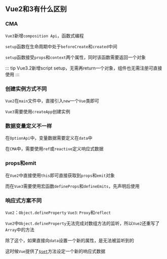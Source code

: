 ## Vue2和3有什么区别

### CMA

`Vue3`新增`composition Api`，函数式编程

`setup`函数在生命周期中处于`beforeCreate`和`created`中间

`setup`函数接受`props`和`context`两个属性，同时该函数需要返回一个对象

::: tip
Vue3.2新增script setup，无需再return一个对象，组件也无需注册可直接使用
:::

### 创建实例方式不同

`Vue2`在`main`文件中，直接引入`new`一个`Vue`类即可

`Vue3`需要使用`createApp`创建实例

### 数据变量定义不一样

在`OptionApi`中，变量数据需要定义在`data`中

在`CMA`中，需要使用`ref`或`reactive`定义响应式数据

### props和emit

在`Vue2`中直接使用`this`即可直接获取到`props`和`emit`对象

而在`Vue3`需要使用宏函数`defineProps`和`defineEmits`，先声明后使用

### 响应式方案不同

`Vue2`：`Object.defineProperty`
`Vue3`: `Proxy`和`reflect`

`Vue2`中`Object.defineProperty`无法完成对数组方法的监听，所以`Vue2`还重写了`Array`中的方法

除了这个，如果直接向`data`设置一个新的属性，是无法被监听到的

这时候`Vue`提供了[`$set`](https://v2.cn.vuejs.org/v2/api/#Vue-set)方法设定一个新的响应式数据
